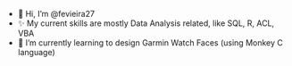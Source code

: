 - 👋 Hi, I’m @fevieira27
- ✨ My current skills are mostly Data Analysis related, like SQL, R, ACL, VBA
- 🌱 I’m currently learning to design Garmin Watch Faces (using Monkey C language)

<!---
fevieira27/fevieira27 is a ✨ special ✨ repository because its `README.md` (this file) appears on your GitHub profile.
You can click the Preview link to take a look at your changes.
--->
